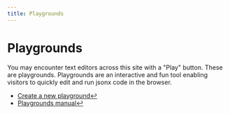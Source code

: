 ```yaml
---
title: Playgrounds
---
```


# Playgrounds

You may encounter text editors across this site with a "Play" button. These are
playgrounds. Playgrounds are an interactive and fun tool enabling visitors to
quickly edit and run jsonx code in the browser.

- [Create a new playground↩](/p)
- [Playgrounds manual↩](/playgrounds/manual)
